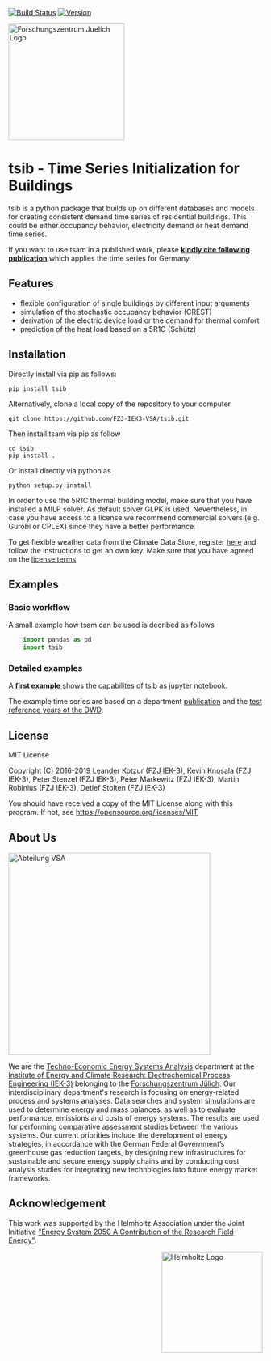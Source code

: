 [![Build Status](https://travis-ci.com/FZJ-IEK3-VSA/tsib.svg?branch=master)](https://travis-ci.com/FZJ-IEK3-VSA/tsib) [![Version](https://img.shields.io/pypi/v/tsib.svg)](https://pypi.python.org/pypi/tsib)

<a href="https://www.fz-juelich.de/iek/iek-3/EN/Forschung/_Process-and-System-Analysis/_node.html"><img src="https://www.fz-juelich.de/SharedDocs/Bilder/INM/INM-1/EN/FZj_Logo.html" alt="Forschungszentrum Juelich Logo" width="230px"></a> 

# tsib - Time Series Initialization for Buildings

tsib is a python package that builds up on different databases and models for creating consistent demand time series of residential buildings. This could be either occupancy behavior, electricity demand or heat demand time series.


If you want to use tsam in a published work, please [**kindly cite following publication**](TODO) which applies the time series for Germany. 


## Features
* flexible configuration of single buildings by different input arguments
* simulation of the stochastic occupancy behavior (CREST)
* derivation of the electric device load or the demand for thermal comfort
* prediction of the heat load based on a 5R1C (Schütz)

## Installation
Directly install via pip as follows:

	pip install tsib

Alternatively, clone a local copy of the repository to your computer

	git clone https://github.com/FZJ-IEK3-VSA/tsib.git
	
Then install tsam via pip as follow
	
	cd tsib
	pip install . 
	
Or install directly via python as 

	python setup.py install
	
In order to use the 5R1C thermal building model, make sure that you have installed a MILP solver. As default solver GLPK is used. Nevertheless, in case you have access to a license we recommend commercial solvers (e.g. Gurobi or CPLEX) since they have a better performance.
	
To get flexible weather data from the Climate Data Store, register [here](https://cds.climate.copernicus.eu/api-how-to) and follow the instructions to get an own key. Make sure that you have agreed on the [license terms](https://cds.climate.copernicus.eu/cdsapp/#!/terms/licence-to-use-copernicus-products).

	
## Examples

### Basic workflow

A small example how tsam can be used is decribed as follows
```python
	import pandas as pd
	import tsib
```


### Detailed examples

A [**first example**](/examples/aggregation_example.ipynb) shows the capabilites of tsib as jupyter notebook. 

The example time series are based on a department [publication](https://www.mdpi.com/1996-1073/10/3/361) and the [test reference years of the DWD](https://www.dwd.de/DE/leistungen/testreferenzjahre/testreferenzjahre.html).

## License

MIT License

Copyright (C) 2016-2019 Leander Kotzur (FZJ IEK-3), Kevin Knosala (FZJ IEK-3), Peter Stenzel (FZJ IEK-3), Peter Markewitz (FZJ IEK-3), Martin Robinius (FZJ IEK-3), Detlef Stolten (FZJ IEK-3)

You should have received a copy of the MIT License along with this program.
If not, see https://opensource.org/licenses/MIT

## About Us 
<a href="http://www.fz-juelich.de/iek/iek-3/EN/Forschung/_Process-and-System-Analysis/_node.html"><img src="https://www.fz-juelich.de/SharedDocs/Bilder/IEK/IEK-3/Abteilungen2015/VSA_DepartmentPicture_2019-02-04_459x244_2480x1317.jpg?__blob=normal" width="400px" alt="Abteilung VSA"></a> 

We are the [Techno-Economic Energy Systems Analysis](https://www.fz-juelich.de/iek/iek-3/EN/Forschung/_Process-and-System-Analysis/_node.html) department at the [Institute of Energy and Climate Research: Electrochemical Process Engineering (IEK-3)](https://www.fz-juelich.de/iek/iek-3/EN/Home/home_node.html) belonging to the [Forschungszentrum Jülich](https://www.fz-juelich.de/). Our interdisciplinary department's research is focusing on energy-related process and systems analyses. Data searches and system simulations are used to determine energy and mass balances, as well as to evaluate performance, emissions and costs of energy systems. The results are used for performing comparative assessment studies between the various systems. Our current priorities include the development of energy strategies, in accordance with the German Federal Government’s greenhouse gas reduction targets, by designing new infrastructures for sustainable and secure energy supply chains and by conducting cost analysis studies for integrating new technologies into future energy market frameworks.

## Acknowledgement

This work was supported by the Helmholtz Association under the Joint Initiative ["Energy System 2050   A Contribution of the Research Field Energy"](https://www.helmholtz.de/en/research/energy/energy_system_2050/).

<a href="https://www.helmholtz.de/en/"><img src="https://www.helmholtz.de/fileadmin/user_upload/05_aktuelles/Marke_Design/logos/HG_LOGO_S_ENG_RGB.jpg" alt="Helmholtz Logo" width="200px" style="float:right"></a>


